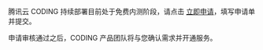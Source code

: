 腾讯云 CODING 持续部署目前处于免费内测阶段，请点击 [立即申请](https://cloud.tencent.com/apply/p/e9ghf5g2h3d)，填写申请单并提交。

申请审核通过之后，CODING 产品团队将与您确认需求并开通服务。

